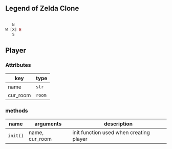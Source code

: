 ## Legend of Zelda Clone



```js

   N
W [X] E
   S

```

## Player

### Attributes

| key      | type   |
| -------- | ------ |
| name     | `str`  |
| cur_room | `room` |

### methods

| name     | arguments      | description                             |
| -------- | -------------- | --------------------------------------- |
| `init()` | name, cur_room | init function used when creating player |
